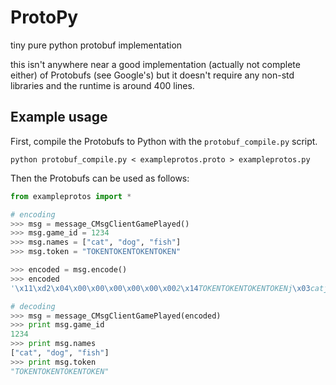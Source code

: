 # ProtoPy
tiny pure python protobuf implementation

this isn't anywhere near a good implementation (actually not complete either) of Protobufs (see Google's) but it doesn't require any non-std libraries and the runtime is around 400 lines.

## Example usage
First, compile the Protobufs to Python with the `protobuf_compile.py` script.
```
python protobuf_compile.py < exampleprotos.proto > exampleprotos.py
```
Then the Protobufs can be used as follows:
```python
from exampleprotos import *

# encoding
>>> msg = message_CMsgClientGamePlayed()
>>> msg.game_id = 1234
>>> msg.names = ["cat", "dog", "fish"]
>>> msg.token = "TOKENTOKENTOKENTOKEN"

>>> encoded = msg.encode()
>>> encoded
'\x11\xd2\x04\x00\x00\x00\x00\x00\x002\x14TOKENTOKENTOKENTOKENj\x03catj\x03dogj\x04fish'

# decoding
>>> msg = message_CMsgClientGamePlayed(encoded)
>>> print msg.game_id
1234
>>> print msg.names
["cat", "dog", "fish"]
>>> print msg.token
"TOKENTOKENTOKENTOKEN"
```
